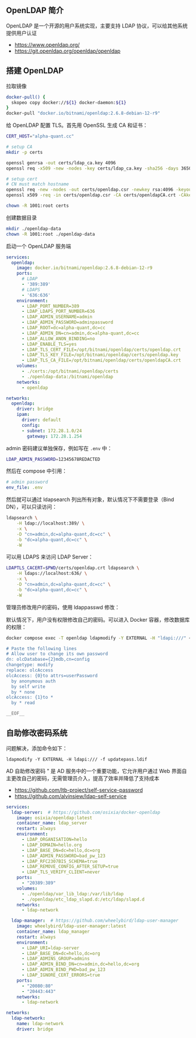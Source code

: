 ## OpenLDAP 简介

OpenLDAP 是一个开源的用户系统实现，主要支持 LDAP 协议，可以给其他系统提供用户认证

- <https://www.openldap.org/>
- <https://git.openldap.org/openldap/openldap>

## 搭建 OpenLDAP

拉取镜像

```bash
docker-pull() {
  skopeo copy docker://${1} docker-daemon:${1}
}
docker-pull "docker.io/bitnami/openldap:2.6.8-debian-12-r9"
```

给 OpenLDAP 配置 TLS。首先用 OpenSSL 生成 CA 和证书：

```bash
CERT_HOST="alpha-quant.cc"

# setup CA
mkdir -p certs

openssl genrsa -out certs/ldap_ca.key 4096
openssl req -x509 -new -nodes -key certs/ldap_ca.key -sha256 -days 36500 -out certs/openldapCA.crt -subj "/CN=${CERT_HOST}/ST=Sichuan/L=Sichuan/O=AlphaQuant"

# setup cert
# CN must match hostname
openssl req -new -nodes -out certs/openldap.csr -newkey rsa:4096 -keyout certs/openldap.key -subj "/CN=${CERT_HOST}/ST=Sichuan/L=Sichuan/O=AlphaQuant"
openssl x509 -req -in certs/openldap.csr -CA certs/openldapCA.crt -CAkey certs/ldap_ca.key -CAcreateserial -out certs/openldap.crt -days 730 -sha256

chown -R 1001:root certs
```

创建数据目录

```bash
mkdir ./openldap-data
chown -R 1001:root ./openldap-data
```

启动一个 OpenLDAP 服务端

```yaml
services:
  openldap:
    image: docker.io/bitnami/openldap:2.6.8-debian-12-r9
    ports:
      # LDAP
      - '389:389'
      # LDAPS
      - '636:636'
    environment:
      - LDAP_PORT_NUMBER=389
      - LDAP_LDAPS_PORT_NUMBER=636
      - LDAP_ADMIN_USERNAME=admin
      - LDAP_ADMIN_PASSWORD=adminpassword
      - LDAP_ROOT=dc=alpha-quant,dc=cc
      - LDAP_ADMIN_DN=cn=admin,dc=alpha-quant,dc=cc
      - LDAP_ALLOW_ANON_BINDING=no
      - LDAP_ENABLE_TLS=yes
      - LDAP_TLS_CERT_FILE=/opt/bitnami/openldap/certs/openldap.crt
      - LDAP_TLS_KEY_FILE=/opt/bitnami/openldap/certs/openldap.key
      - LDAP_TLS_CA_FILE=/opt/bitnami/openldap/certs/openldapCA.crt
    volumes:
      - ./certs:/opt/bitnami/openldap/certs
      - ./openldap-data:/bitnami/openldap
    networks:
      - openldap

networks:
  openldap:
    driver: bridge
    ipam:
      driver: default
      config:
      - subnet: 172.28.1.0/24
        gateway: 172.28.1.254

```

admin 密码建议单独保存，例如写在 `.env` 中：

```bash
LDAP_ADMIN_PASSWORD=12345678REDACTED
```

然后在 compose 中引用：

```yaml
# admin password
env_file: .env
```

然后就可以通过 ldapsearch 列出所有对象，默认情况下不需要登录（Bind DN），可以只读访问：

```bash
ldapsearch \
    -H ldap://localhost:389/ \
    -x \
    -D "cn=admin,dc=alpha-quant,dc=cc" \
    -b "dc=alpha-quant,dc=cc" \
    -W
```

可以用 LDAPS 来访问 LDAP Server：

```bash
LDAPTLS_CACERT=$PWD/certs/openldap.crt ldapsearch \
    -H ldaps://localhost:636/ \
    -x \
    -D "cn=admin,dc=alpha-quant,dc=cc" \
    -b "dc=alpha-quant,dc=cc" \
    -W
```

管理员修改用户的密码，使用 ldappasswd 修改：

默认情况下，用户没有权限修改自己的密码。可以进入 Docker 容器，修改数据库的权限：

```bash
docker compose exec -T openldap ldapmodify -Y EXTERNAL -H "ldapi:///" << __EOF__

# Paste the following lines
# Allow user to change its own password
dn: olcDatabase={2}mdb,cn=config
changetype: modify
replace: olcAccess
olcAccess: {0}to attrs=userPassword
  by anonymous auth
  by self write
  by * none
olcAccess: {1}to *
  by * read

__EOF__

```

## 自助修改密码系统

问题解决，添加命令如下：

``` 
ldapmodify -Y EXTERNAL -H ldapi:/// -f updatepass.ldif
```

AD 自助修改密码 " 是 AD 服务中的一个重要功能，它允许用户通过 Web 界面自主更改自己的密码，无需管理员介入，提高了效率并降低了支持成本

- <https://github.com/ltb-project/self-service-password>
- <https://github.com/alvinsiew/ldap-self-service>

```yaml
services:
  ldap-server:  # https://github.com/osixia/docker-openldap
    image: osixia/openldap:latest
    container_name: ldap_server
    restart: always
    environment:
      - LDAP_ORGANISATION=hello
      - LDAP_DOMAIN=hello.org
      - LDAP_BASE_DN=dc=hello,dc=org
      - LDAP_ADMIN_PASSWORD=bad_pw_123
      - LDAP_RFC2307BIS_SCHEMA=true
      - LDAP_REMOVE_CONFIG_AFTER_SETUP=true
      - LDAP_TLS_VERIFY_CLIENT=never
    ports:
      - "20389:389"
    volumes:
      - ./openldap/var_lib_ldap:/var/lib/ldap
      - ./openldap/etc_ldap_slapd.d:/etc/ldap/slapd.d
    networks:
      - ldap-network

  ldap-manager:  # https://github.com/wheelybird/ldap-user-manager
    image: wheelybird/ldap-user-manager:latest
    container_name: ldap_manager
    restart: always
    environment:
      - LDAP_URI=ldap-server
      - LDAP_BASE_DN=dc=hello,dc=org
      - LDAP_ADMINS_GROUP=admins
      - LDAP_ADMIN_BIND_DN=cn=admin,dc=hello,dc=org
      - LDAP_ADMIN_BIND_PWD=bad_pw_123
      - LDAP_IGNORE_CERT_ERRORS=true
    ports:
      - "20080:80"
      - "20443:443"
    networks:
      - ldap-network

networks:
  ldap-network:
    name: ldap-network
    driver: bridge
```

